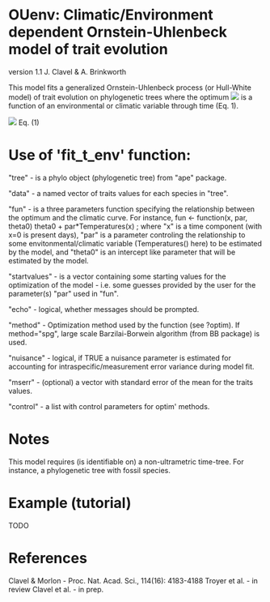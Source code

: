 # OUenv: Climatic/Environment dependent Ornstein-Uhlenbeck model of trait evolution

version 1.1  J. Clavel & A. Brinkworth
 
This model fits a generalized Ornstein-Uhlenbeck process (or Hull-White model) of trait evolution on phylogenetic trees where the optimum <img src="https://render.githubusercontent.com/render/math?math=\theta(t) "> is a function of an environmental or climatic variable through time (Eq. 1).

<img src="https://render.githubusercontent.com/render/math?math=dX(t) = \alpha (\theta(t) - X(t))dt + \sigma dB(t)"> Eq. (1)


Use of 'fit_t_env' function:
==

"tree" - is a phylo object (phylogenetic tree) from "ape" package.

"data" - a named vector of traits values for each species in "tree".

"fun" - is a three parameters function specifying the relationship between the optimum and the climatic curve. For instance, fun <- function(x, par, theta0) theta0 + par*Temperatures(x) ; where "x" is a time component (with x=0 is present days), "par" is a parameter controling the relationship to some envitonmental/climatic variable (Temperatures() here) to be estimated by the model, and "theta0" is an intercept like parameter that will be estimated by the model.

"startvalues" - is a vector containing some starting values for the optimization of the model - i.e. some guesses provided by the user for the parameter(s) "par" used in "fun".

"echo" - logical, whether messages should be prompted.

"method" - Optimization method used by the function (see ?optim). If method="spg",  large scale Barzilai-Borwein algorithm (from BB package) is used.

"nuisance" - logical, if TRUE a nuisance parameter is estimated for accounting for intraspecific/measurement error variance during model fit.

"mserr" - (optional) a vector with standard error of the mean for the traits values.

"control" - a list with control parameters for optim' methods.

Notes
==

This model requires (is identifiable on) a non-ultrametric time-tree. For instance, a phylogenetic tree with fossil species.

Example (tutorial)
==

TODO


References
==

Clavel & Morlon - Proc. Nat. Acad. Sci., 114(16): 4183-4188
Troyer et al. - in review
Clavel et al. - in prep.

